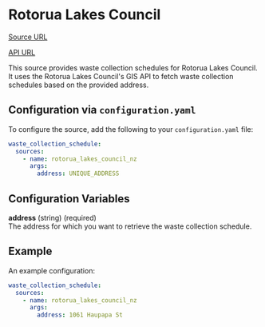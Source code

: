# Rotorua Lakes Council

[Source URL](https://rotorua.maps.arcgis.com/apps/webappviewer/index.html?id=7176f71a4ca34c16aa7dc7f942b919d5)

[API URL](https://gis.rdc.govt.nz/server/rest/services/Core/RdcServices/MapServer/125/query)

This source provides waste collection schedules for Rotorua Lakes Council. It uses the Rotorua Lakes Council's GIS API to fetch waste collection schedules based on the provided address.

## Configuration via `configuration.yaml`

To configure the source, add the following to your `configuration.yaml` file:

```yaml
waste_collection_schedule:
  sources:
    - name: rotorua_lakes_council_nz
      args:
        address: UNIQUE_ADDRESS
```

## Configuration Variables

**address** (string) (required)  
The address for which you want to retrieve the waste collection schedule.

## Example

An example configuration:

```yaml
waste_collection_schedule:
  sources:
    - name: rotorua_lakes_council_nz
      args:
        address: 1061 Haupapa St
```
